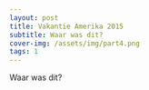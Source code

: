 ```yaml
---
layout: post
title: Vakantie Amerika 2015
subtitle: Waar was dit?
cover-img: /assets/img/part4.png
tags: 1
---
```


Waar was dit?
